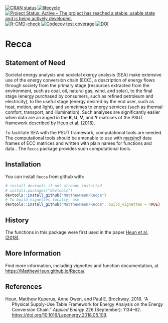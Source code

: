 
<!-- *********** -->

<!-- Note: README.md is generated from README.Rmd.   -->

<!-- Be sure to edit README.Rmd and generate the README.md file by Cmd/Ctl-shift-K -->

<!-- *********** -->

[![CRAN
status](https://www.r-pkg.org/badges/version/Recca)](https://cran.r-project.org/package=Recca)
[![lifecycle](https://img.shields.io/badge/lifecycle-stable-brightgreen.svg)](https://www.tidyverse.org/lifecycle/#stable)
[![Project Status: Active – The project has reached a stable, usable
state and is being actively
developed.](https://www.repostatus.org/badges/latest/active.svg)](https://www.repostatus.org/#active)
[![R-CMD-check](https://github.com/MatthewHeun/Recca/workflows/R-CMD-check/badge.svg)](https://github.com/MatthewHeun/Recca/actions)
[![Codecov test
coverage](https://codecov.io/gh/MatthewHeun/Recca/graph/badge.svg)](https://app.codecov.io/gh/MatthewHeun/Recca)
[![DOI](https://zenodo.org/badge/DOI/10.5281/zenodo.5226085.svg)](https://doi.org/10.5281/zenodo.5226085)

# Recca

## Statement of Need

Societal energy analysis and societal exergy analysis (SEA) make
extensive use of the energy conversion chain (ECC), a description of
energy flows through society from the primary stage (resources extracted
from the environment, such as coal, oil, natural gas, wind, and solar),
to the final stage (energy purchased by consumers, such as refined
petroleum and electricity), to the useful stage (energy desired by the
end user, such as heat, motion, and light), and sometimes to energy
services (such as thermal comfort, transport, and illumination). Such
analyses are significantly easier when data are arranged in the **R**,
**U**, **V**, and **Y** matrices of the PSUT framework described by
[Heun et al. (2018)](https://doi.org/10.1016/j.apenergy.2018.05.109).

To facilitate SEA with the PSUT framework, computational tools are
needed. The computational tools should be amenable to use with
[matsindf](https://MatthewHeun.github.io/matsindf/) data frames of ECC
matrices and written with plain names for functions and data.. The
`Recca` package provides such computational tools.

## Installation

You can install `Recca` from github with:

``` r
# install devtools if not already installed
# install.packages("devtools")
devtools::install_github("MatthewHeun/Recca")
# To build vignettes locally, use
devtools::install_github("MatthewHeun/Recca", build_vignettes = TRUE)
```

## History

The functions in this package were first used in the paper [Heun et al.
(2018)](https://doi.org/10.1016/j.apenergy.2018.05.109).

## More Information

Find more information, including vignettes and function documentation,
at <https://MatthewHeun.github.io/Recca/>.

## References

<div id="refs" class="references csl-bib-body hanging-indent"
entry-spacing="0">

<div id="ref-Heun:2018" class="csl-entry">

Heun, Matthew Kuperus, Anne Owen, and Paul E. Brockway. 2018. “A
Physical Supply-Use Table Framework for Energy Analysis on the Energy
Conversion Chain.” *Applied Energy* 226 (September): 1134–62.
<https://doi.org/10.1016/j.apenergy.2018.05.109>.

</div>

</div>
